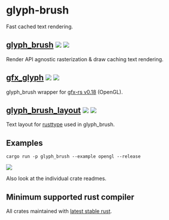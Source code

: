 # glyph-brush
Fast cached text rendering.

## [glyph_brush](glyph-brush) [![](https://img.shields.io/crates/v/glyph_brush.svg)](https://crates.io/crates/glyph_brush) [![](https://docs.rs/glyph_brush/badge.svg)](https://docs.rs/glyph_brush)
Render API agnostic rasterization & draw caching text rendering.

## [gfx_glyph](gfx-glyph) [![](https://img.shields.io/crates/v/gfx_glyph.svg)](https://crates.io/crates/gfx_glyph) [![](https://docs.rs/gfx_glyph/badge.svg)](https://docs.rs/gfx_glyph)
glyph_brush wrapper for [gfx-rs v0.18](https://github.com/gfx-rs/gfx/tree/pre-ll) (OpenGL).

## [glyph_brush_layout](glyph-brush-layout) [![](https://img.shields.io/crates/v/glyph_brush_layout.svg)](https://crates.io/crates/glyph_brush_layout) [![](https://docs.rs/glyph_brush_layout/badge.svg)](https://docs.rs/glyph_brush_layout)
Text layout for [rusttype](https://gitlab.redox-os.org/redox-os/rusttype) used in glyph_brush.


## Examples
`cargo run -p glyph_brush --example opengl --release`

![](https://i.ibb.co/RTRj6B4/glyph-brush-opengl.png)

Also look at the individual crate readmes.

## Minimum supported rust compiler
All crates maintained with [latest stable rust](https://gist.github.com/alexheretic/d1e98d8433b602e57f5d0a9637927e0c).
